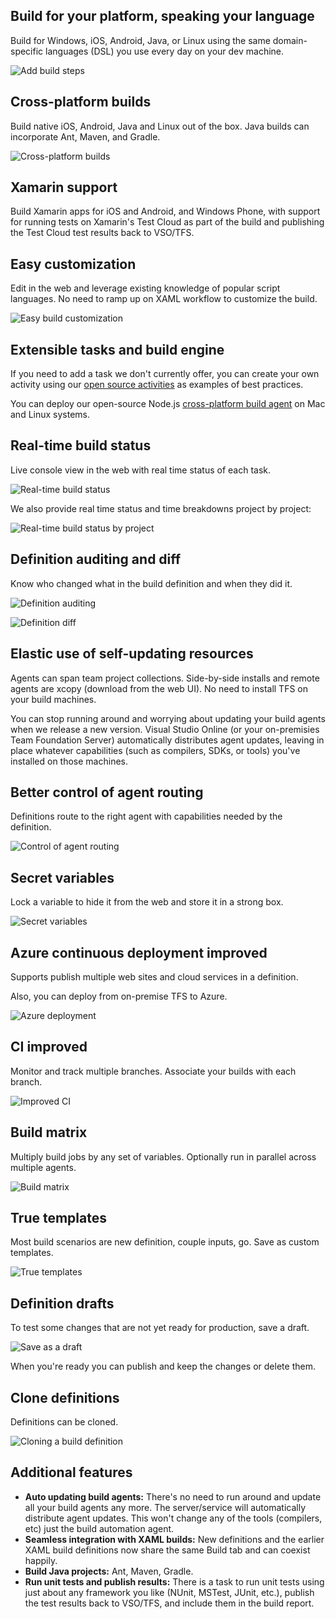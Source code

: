 <properties
    pageTitle="Build"
    description="No matter what tools you use. In whatever language you prefer. Team Foundation Build (TFBuild) 2015 builds your app, your way, for your platforms. Just open your web browser to tell us how you want it done."
    slug="buildvnext"
    order="400"    
    keywords="visual studio, team foundation server, visual studio online, vs2015, vs, visualstudio, tfs, vso"
/>

## Build for your platform, speaking your language

Build for Windows, iOS, Android, Java, or Linux using the same domain-specific languages (DSL) you use every day on your dev machine.


![Add build steps](_assets/Build_add-build-steps.png)


## Cross-platform builds 

Build native iOS, Android, Java and Linux out of the box. Java builds can incorporate Ant, Maven, and Gradle.

![Cross-platform builds](_assets/BuildvNext-CrossPlatform.png)

## Xamarin support
  
Build Xamarin apps for iOS and Android, and Windows Phone, with support for running tests on Xamarin's Test Cloud as part of the build and publishing the Test Cloud test results back to VSO/TFS.


## Easy customization 

Edit in the web and leverage existing knowledge of popular script languages. No need to ramp up on XAML workflow to customize the build. 

![Easy build customization](_assets/Build_add-build-steps-utility.png)
 

## Extensible tasks and build engine

If you need to add a task we don't currently offer, you can create your own activity using our [open source activities](https://github.com/Microsoft/vso-agent-tasks) as examples of best practices. 

You can deploy our open-source Node.js [cross-platform build agent](https://github.com/Microsoft/vso-agent) on Mac and Linux systems.


## Real-time build status 

Live console view in the web with real time status of each task.

![Real-time build status ](_assets/BuildvNext-RealTimeVisibility.png) 

We also provide real time status and time breakdowns project by project:

![Real-time build status by project](_assets/BuildvNext-RealTimeVisibility2.png)


## Definition auditing and diff

Know who changed what in the build definition and when they did it.

![Definition auditing](_assets/build-definition-history.png)

![Definition diff](_assets/build-definition-history-diff.png)


## Elastic use of self-updating resources

Agents can span team project collections. Side-by-side installs and remote agents are xcopy (download from the web UI). No need to install TFS on your build machines.

You can stop running around and worrying about updating your build agents when we release a new version. Visual Studio Online (or your on-premisies Team Foundation Server) automatically distributes agent updates, leaving in place whatever capabilities (such as compilers, SDKs, or tools) you've installed on those machines.

## Better control of agent routing

Definitions route to the right agent with capabilities needed by the definition.

![Control of agent routing](_assets/Build_agent-capabilities.png)


## Secret variables

Lock a variable to hide it from the web and store it in a strong box.

![Secret variables](_assets/Build_BldVarSecret.png)


## Azure continuous deployment improved

Supports publish multiple web sites and cloud services in a definition. 

Also, you can deploy from on-premise TFS to Azure.

![Azure deployment](_assets/Build_azure-deployment-templates.png)



## CI improved

Monitor and track multiple branches. Associate your builds with each branch.

![Improved CI](_assets/Build_ci-build-trigger-with-multiple-branches.png)


## Build matrix

Multiply build jobs by any set of variables. Optionally run in parallel across multiple agents.

![Build matrix](_assets/Build_matrix.png)


## True templates

Most build scenarios are new definition, couple inputs, go. Save as custom templates.

![True templates](_assets/Build_template.png)


## Definition drafts

To test some changes that are not yet ready for production, save a draft.

![Save as a draft](_assets/Build_DefSaveDraft1.png)

When you're ready you can publish and keep the changes or delete them.


## Clone definitions

Definitions can be cloned.

![Cloning a build definition](_assets/Build_clone.png)


## Additional features

- **Auto updating build agents:** There's no need to run around and update all your build agents any more.  The server/service will automatically distribute agent updates. This won't change any of the tools (compilers, etc) just the build automation agent.
- **Seamless integration with XAML builds:** New definitions and the earlier XAML build definitions now share the same Build tab and can coexist happily.
- **Build Java projects:** Ant, Maven, Gradle.
- **Run unit tests and publish results:** There is a task to run unit tests using just about any framework you like (NUnit, MSTest, JUnit, etc.), publish the test results back to VSO/TFS, and include them in the build report.
